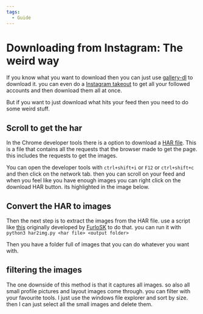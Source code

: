```yaml
---
tags:
  - Guide
---
```


# Downloading from Instagram: The weird way

If you know what you want to download then you can just use [gallery-dl](https://github.com/mikf/gallery-dl) to download it. you can even do a [Instagram takeout](https://help.instagram.com/181231772500920) to get all your followed accounts and then download them all at once.

But if you want to just download what hits your feed then you need to do some weird stuff.

## Scroll to get the har

In the Chrome developer tools there is a option to download a [HAR file](https://en.wikipedia.org/wiki/HAR_(file_format)). This is a file that contains all the requests that the browser made to get the page. this includes the requests to get the images.

You can open the developer tools with `ctrl+shift+i` or `F12` or `ctrl+shift+c` and then click on the network tab. then you can scroll on your feed and when you feel like you have enough images you can right click on the download HAR button. its highlighted in the image below.

## Convert the HAR to images

Then the next step is to extract the images from the HAR file. use a script like [this](https://gist.github.com/FurloSK/0477e01024f701db42341fc3223a5d8c) originally developed by [FurloSK](https://gist.github.com/FurloSK) to do that. you can run it with `python3 har2img.py <har file> <output folder>`

Then you have a folder full of images that you can do whatever you want with.

## filtering the images

The one downside of this method is that it captures all images. so also all small profile pictures and layout images come through. you can filter with your favourite tools. I just use the windows file explorer and sort by size. then I can just select all the small images and delete them.
